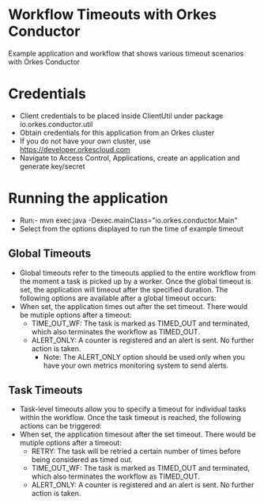 # Workflow Timeouts with Orkes Conductor
Example application and workflow that shows various timeout scenarios with Orkes Conductor

# Credentials
* Client credentials to be placed inside ClientUtil under package io.orkes.conductor.util
* Obtain credentials for this application from an Orkes cluster
* If you do not have your own cluster, use https://developer.orkescloud.com
* Navigate to Access Control, Applications, create an application and generate key/secret

# Running the application
* Run:- mvn exec:java -Dexec.mainClass="io.orkes.conductor.Main"
* Select from the options displayed to run the time of example timeout 

## Global Timeouts
* Global timeouts refer to the timeouts applied to the entire workflow from the moment a task is picked up by a worker. Once the global timeout is set, the application will timeout after the specified duration. The following options are available after a global timeout occurs:
* When set, the application times out after the set timeout. There would be mutiple options after a timeout: 
  * TIME_OUT_WF: The task is marked as TIMED_OUT and terminated, which also terminates the workflow as TIMED_OUT.
  * ALERT_ONLY: A counter is registered and an alert is sent. No further action is taken.
    * Note: The ALERT_ONLY option should be used only when you have your own metrics monitoring system to send alerts.

## Task Timeouts
* Task-level timeouts allow you to specify a timeout for individual tasks within the workflow. Once the task timeout is reached, the following actions can be triggered:
* When set, the application timesout after the set timeout. There would be mutiple options after a timeout:
    * RETRY: The task will be retried a certain number of times before being considered as timed out.
    * TIME_OUT_WF: The task is marked as TIMED_OUT and terminated, which also terminates the workflow as TIMED_OUT.
    * ALERT_ONLY: A counter is registered and an alert is sent. No further action is taken.